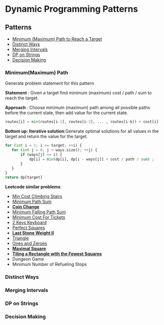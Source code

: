 # Dynamic Programming Patterns

## Patterns
- [Minimum (Maximum) Path to Reach a Target](#Minimum(Maximum)-Path)
- [Distinct Ways](#Distinct-Ways)
- [Merging Intervals](#Merging-Intervals)
- [DP on Strings](#DP-on-Strings)
- [Decision Making](#Decision-Making)

### Minimum(Maximum) Path
Generate problem statement for this pattern    

**Statement** : Given a target find minimum (maximum) cost / path / sum to reach the target.  

**Approach** : Choose minimum (maximum) path among all possible paths before the current state, then add value for the current state.
```python
routes[i] = min(routes[i-1], routes[i-2], ... , routes[i-k]) + cost[i]
```

**Bottom up: Iterative solution**:Generate optimal solutions for all values in the target and return the value for the target.
```python
for (int i = 1; i <= target; ++i) {
   for (int j = 0; j < ways.size(); ++j) {
       if (ways[j] <= i) {
           dp[i] = min(dp[i], dp[i - ways[j]] + cost / path / sum) ;
       }
   }
}
return dp[target]
```
**Leetcode similar problems**:   
- [Min Cost Climbing Stairs](https://github.com/waiyulam/Interview-Prep-Guide/blob/master/Practices/dp/climbing_stairs.py)
- [Minimum Path Sum](https://github.com/waiyulam/Interview-Prep-Guide/blob/master/Practices/dp/mps.py)
- [**Coin Change**](https://github.com/waiyulam/Interview-Prep-Guide/blob/master/Practices/dp/coin_change.py)
- [Minimum Falling Path Sum](https://github.com/waiyulam/Interview-Prep-Guide/blob/master/Practices/dp/falling_path.py)
- [Minimum Cost For Tickets](https://github.com/waiyulam/Interview-Prep-Guide/blob/master/Practices/dp/cost_tickets.py)
- [2 Keys Keyboard](https://github.com/waiyulam/Interview-Prep-Guide/blob/master/Practices/dp/keyboard.py)
- [Perfect Squares](https://github.com/waiyulam/Interview-Prep-Guide/blob/master/Practices/dp/perfect_square.py)
- [**Last Stone Weight II**](https://github.com/waiyulam/Interview-Prep-Guide/blob/master/Practices/dp/stone2.py)
- [Triangle](https://github.com/waiyulam/Interview-Prep-Guide/blob/master/Practices/dp/triangle.py)
- [Ones and Zeroes](https://github.com/waiyulam/Interview-Prep-Guide/blob/master/Practices/dp/zerosones.py)
- [**Maximal Square**](https://github.com/waiyulam/Interview-Prep-Guide/blob/master/Practices/dp/maxsquare.py)
- [**Tiling a Rectangle with the Fewest Squares**](https://github.com/waiyulam/Interview-Prep-Guide/tree/master/Practices/dp/tilingrectangle)
- Dungeon Game
- Minimum Number of Refueling Stops

### Distinct Ways


### Merging Intervals

### DP on Strings

### Decision Making

